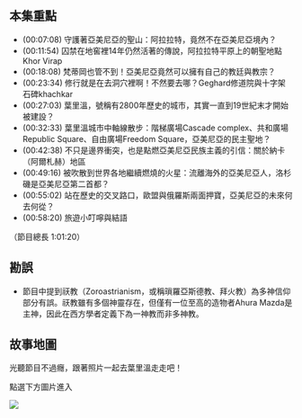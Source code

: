 ---
---


## 本集重點

* (00:07:08) 守護著亞美尼亞的聖山：阿拉拉特，竟然不在亞美尼亞境內？
* (00:11:54) 囚禁在地窖裡14年仍然活著的傳說，阿拉拉特平原上的朝聖地點Khor Virap
* (00:18:08) 梵蒂岡也管不到！亞美尼亞竟然可以擁有自己的教廷與教宗？
* (00:23:34) 修行就是在去洞穴裡啊！不然要去哪？Geghard修道院與十字架石碑khachkar
* (00:27:03) 葉里溫，號稱有2800年歷史的城市，其實一直到19世紀末才開始被建設？
* (00:32:33) 葉里溫城市中軸線散步：階梯廣場Cascade complex、共和廣場Republic Square、自由廣場Freedom Square，亞美尼亞的民主聖地？
* (00:42:38) 不只是邊界衝突，也是點燃亞美尼亞民族主義的引信：關於納卡（阿爾札赫）地區
* (00:49:16) 被吹散到世界各地繼續燃燒的火星：流離海外的亞美尼亞人，洛杉磯是亞美尼亞第二首都？
* (00:55:02) 站在歷史的交叉路口，歐盟與俄羅斯兩面押寶，亞美尼亞的未來何去何從？
* (00:58:20) 旅遊小叮嚀與結語

（節目總長 1:01:20）

## 勘誤

* 節目中提到祆教（Zoroastrianism，或稱瑣羅亞斯德教、拜火教）為多神信仰部分有誤。祆教雖有多個神靈存在，但僅有一位至高的造物者Ahura Mazda是主神，因此在西方學者定義下為一神教而非多神教。

## 故事地圖

光聽節目不過癮，跟著照片一起去葉里溫走走吧！

點選下方圖片進入

[![](https://imgur.com/bzbjbOJ.jpg)](https://storymaps.arcgis.com/stories/5ec5f546341c4358a1ebbdbe7b2d6e9f)
